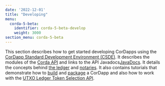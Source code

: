 ```yaml
---
date: '2022-12-01'
title: "Developing"
menu:
  corda-5-beta:
    identifier: corda-5-beta-develop
    weight: 3000
section_menu: corda-5-beta
---
```


This section describes how to get started developing CorDapps using the [CorDapp Standard Development Environment (CSDE)](getting-started/get-started.md). It describes the modules of the [Corda API](api/corda-api.md) and links to the API Javadocs[JavaDocs](../../../../api-ref/corda/5.0-beta/java/index.html). It details the concepts behind [the ledger](ledger/ledger.md) and [notaries](notaries/overview.md). It also contains tutorials that demonstrate how to [build](development-tutorials/build-basic-cordapp/basic-cordapp-intro.md) and [package](development-tutorials/cordapp-packaging.md) a CorDapp and also how to work with the [UTXO Ledger Token Selection API](development-tutorials/token-selection.md).
